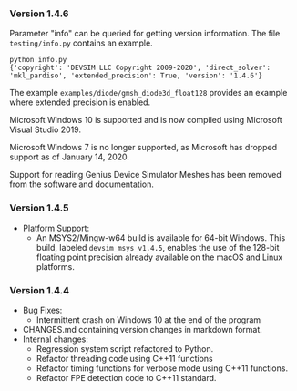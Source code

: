 
### Version 1.4.6

Parameter "info" can be queried for getting version information.  The file ``testing/info.py`` contains an example.

```
python info.py
{'copyright': 'DEVSIM LLC Copyright 2009-2020', 'direct_solver': 'mkl_pardiso', 'extended_precision': True, 'version': '1.4.6'}
```

The example ``examples/diode/gmsh_diode3d_float128`` provides an example where extended precision is enabled.

Microsoft Windows 10 is supported and is now compiled using Microsoft Visual Studio 2019.

Microsoft Windows 7 is no longer supported, as Microsoft has dropped support as of January 14, 2020.

Support for reading Genius Device Simulator Meshes has been removed from the software and documentation.

### Version 1.4.5

* Platform Support:
  * An MSYS2/Mingw-w64 build is available for 64-bit Windows.  This build, labeled ``devsim_msys_v1.4.5``, enables the use of the 128-bit floating point precision already available on the macOS and Linux platforms.

### Version 1.4.4

* Bug Fixes:
  * Intermittent crash on Windows 10 at the end of the program
* CHANGES.md containing version changes in markdown format.
* Internal changes:
  * Regression system script refactored to Python.
  * Refactor threading code using C++11 functions
  * Refactor timing functions for verbose mode using C++11 functions.
  * Refactor FPE detection code to C++11 standard.

